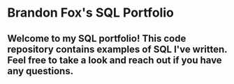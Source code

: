# Brandon Fox's SQL Portfolio

## Welcome to my SQL portfolio! This code repository contains examples of SQL I've written. Feel free to take a look and reach out if you have any questions.
